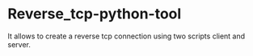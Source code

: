 # Reverse_tcp-python-tool
It allows to create a reverse tcp connection using two scripts client and server.

